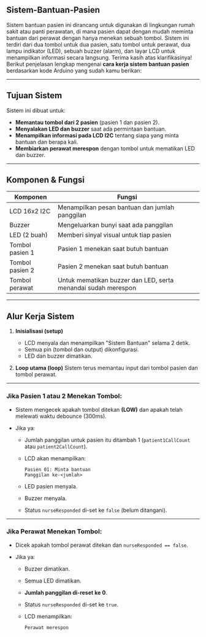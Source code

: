 ## Sistem-Bantuan-Pasien

Sistem bantuan pasien ini dirancang untuk digunakan di lingkungan rumah sakit atau panti perawatan, di mana pasien dapat dengan mudah meminta bantuan dari perawat dengan hanya menekan sebuah tombol. Sistem ini terdiri dari dua tombol untuk dua pasien, satu tombol untuk perawat, dua lampu indikator (LED), sebuah buzzer (alarm), dan layar LCD untuk menampilkan informasi secara langsung.
Terima kasih atas klarifikasinya! Berikut penjelasan lengkap mengenai **cara kerja sistem bantuan pasien** berdasarkan kode Arduino yang sudah kamu berikan:

---

## Tujuan Sistem

Sistem ini dibuat untuk:

* **Memantau tombol dari 2 pasien** (pasien 1 dan pasien 2).
* **Menyalakan LED dan buzzer** saat ada permintaan bantuan.
* **Menampilkan informasi pada LCD I2C** tentang siapa yang minta bantuan dan berapa kali.
* **Membiarkan perawat merespon** dengan tombol untuk mematikan LED dan buzzer.

---

## Komponen & Fungsi

| Komponen        | Fungsi                                                        |
| --------------- | ------------------------------------------------------------- |
| LCD 16x2 I2C    | Menampilkan pesan bantuan dan jumlah panggilan                |
| Buzzer          | Mengeluarkan bunyi saat ada panggilan                         |
| LED (2 buah)    | Memberi sinyal visual untuk tiap pasien                       |
| Tombol pasien 1 | Pasien 1 menekan saat butuh bantuan                           |
| Tombol pasien 2 | Pasien 2 menekan saat butuh bantuan                           |
| Tombol perawat  | Untuk mematikan buzzer dan LED, serta menandai sudah merespon |

---

## Alur Kerja Sistem

1. **Inisialisasi (setup)**

   * LCD menyala dan menampilkan "Sistem Bantuan" selama 2 detik.
   * Semua pin (tombol dan output) dikonfigurasi.
   * LED dan buzzer dimatikan.

2. **Loop utama (loop)**
   Sistem terus memantau input dari tombol pasien dan tombol perawat.

---

### Jika Pasien 1 atau 2 Menekan Tombol:

* Sistem mengecek apakah tombol ditekan **(LOW)** dan apakah telah melewati waktu debounce (300ms).
* Jika ya:

  * Jumlah panggilan untuk pasien itu ditambah 1 (`patient1CallCount` atau `patient2CallCount`).
  * LCD akan menampilkan:

    ```
    Pasien 01: Minta bantuan
    Panggilan ke-<jumlah>
    ```
  * LED pasien menyala.
  * Buzzer menyala.
  * Status `nurseResponded` di-set ke `false` (belum ditangani).

---

### Jika Perawat Menekan Tombol:

* Dicek apakah tombol perawat ditekan dan `nurseResponded == false`.
* Jika ya:

  * Buzzer dimatikan.
  * Semua LED dimatikan.
  * **Jumlah panggilan di-reset ke 0**.
  * Status `nurseResponded` di-set ke `true`.
  * LCD menampilkan:

    ```
    Perawat merespon
    ```


